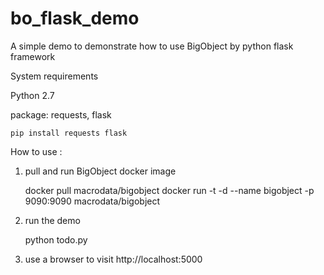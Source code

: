 # bo_flask_demo
A simple demo to demonstrate how to use BigObject by python flask framework

System requirements

Python 2.7

package: requests, flask
    
    pip install requests flask
    
How to use :

1. pull and run BigObject docker image

    docker pull macrodata/bigobject
    docker run -t -d --name bigobject -p 9090:9090 macrodata/bigobject

2. run the demo
    
    python todo.py

3. use a browser to visit http://localhost:5000
    
